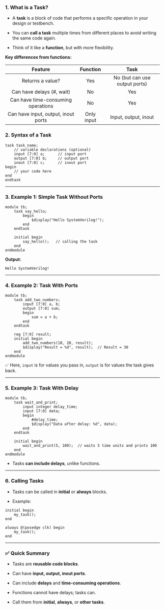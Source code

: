 
### **1. What is a Task?**

-   A **task** is a block of code that performs a specific operation in your design or testbench.
    
-   You can **call a task** multiple times from different places to avoid writing the same code again.
    
-   Think of it like a **function**, but with more flexibility.
    

**Key differences from functions:**

|               Feature               |  Function  |              Task             |
|:-----------------------------------:|:----------:|:-----------------------------:|
| Returns a value?                    | Yes        | No (but can use output ports) |
| Can have delays (#, wait)           | No         | Yes                           |
| Can have time-consuming operations  | No         | Yes                           |
| Can have input, output, inout ports | Only input | Input, output, inout          |


### **2. Syntax of a Task**

```
task task_name;
    // variable declarations (optional)
    input [7:0] a;      // input port
    output [7:0] b;     // output port
    inout [7:0] c;      // inout port
begin
    // your code here
end
endtask
``` 

----------

### **3. Example 1: Simple Task Without Ports**

```
module tb;
    task say_hello;
        begin
            $display("Hello SystemVerilog!");
        end
    endtask

    initial begin
        say_hello();   // calling the task
    end
endmodule
``` 

**Output:**

`Hello SystemVerilog!` 

----------

### **4. Example 2: Task With Ports**

```
module tb;
    task add_two_numbers;
        input [7:0] a, b;
        output [7:0] sum;
        begin
            sum = a + b;
        end
    endtask

    reg [7:0] result;
    initial begin
        add_two_numbers(10, 20, result);
        $display("Result = %d", result);  // Result = 30
    end
endmodule
``` 

✅ Here, `input` is for values you pass in, `output` is for values the task gives back.

----------

### **5. Example 3: Task With Delay**

```
module tb;
    task wait_and_print;
        input integer delay_time;
        input [7:0] data;
        begin
            #delay_time;
            $display("Data after delay: %d", data);
        end
    endtask

    initial begin
        wait_and_print(5, 100);  // waits 5 time units and prints 100
    end
endmodule
``` 

-   Tasks **can include delays**, unlike functions.
    

----------

### **6. Calling Tasks**

-   Tasks can be called in **initial** or **always** blocks.
    
-   Example:
```
initial begin
    my_task();
end

always @(posedge clk) begin
    my_task();
end
```


----------

### ✅ **Quick Summary**

-   Tasks are **reusable code blocks**.
    
-   Can have **input, output, inout ports**.
    
-   Can include **delays** and **time-consuming operations**.
    
-   Functions cannot have delays; tasks can.
    
-   Call them from **initial**, **always**, or **other tasks**.
